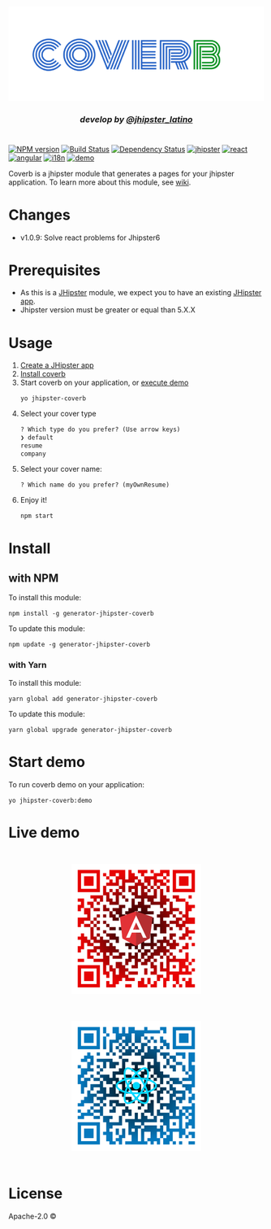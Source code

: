 <p align="center">
   <a href="https://github.com/jhipster-latino/generator-jhipster-coverb">
     <img src="content/coverb-logo.png"></a></p>   
     <h3 align="center">
        <i>develop by 
            <a href="https://twitter.com/jhipster_latino/">
            @jhipster_latino</a></i></h3>

#
[![NPM version][npm-image]][npm-url] [![Build Status][travis-image]][travis-url] [![Dependency Status][daviddm-image]][daviddm-url]
[![jhipster](https://img.shields.io/badge/jhipster->=5.0.2-blue.svg)](https://shields.io/)
[![react](https://img.shields.io/badge/react-suported-blue.svg)](https://shields.io/)
[![angular](https://img.shields.io/badge/angular-suported-blue.svg)](https://shields.io/)
[![i18n](https://img.shields.io/badge/i18n-suported-orange.svg)](https://shields.io/)
[![demo](https://img.shields.io/badge/demo-on-<COLOR>.svg)](https://shields.io/)

Coverb is a jhipster module that generates a pages for your jhipster application. To learn more about this module, see [wiki](https://github.com/jhipster-latino/coverb/wiki).

# Changes

- v1.0.9: Solve react problems for Jhipster6 

# Prerequisites

- As this is a [JHipster](http://www.jhipster.tech/) module, we expect you to have an existing [JHipster app](https://www.jhipster.tech/creating-an-app/).
- Jhipster version must be greater or equal than 5.X.X

# Usage

1. [Create a JHipster app](https://www.jhipster.tech/creating-an-app/)
2. [Install coverb](#install)
3. Start coverb on your application, or [execute demo](#start-demo)
    ```
    yo jhipster-coverb
    ```
3. Select your cover type
    ```
    ? Which type do you prefer? (Use arrow keys)
    ❯ default 
    resume 
    company 
    ```
4. Select your cover name:
    ```
    ? Which name do you prefer? (myOwnResume) 
    ```
5. Enjoy it!
    ```
    npm start
    ```
#
# Install
## with NPM
To install this module:
```
npm install -g generator-jhipster-coverb
```
To update this module:
```
npm update -g generator-jhipster-coverb
```
### with Yarn
To install this module:
```
yarn global add generator-jhipster-coverb
```
To update this module:

```
yarn global upgrade generator-jhipster-coverb
```
#
# Start demo
To run coverb demo on your application:
```
yo jhipster-coverb:demo
```
#
# Live demo
<p align="center">
    <a href="https://coverb-demo-angular.herokuapp.com/">
        <img width= "256px" style="margin:25px 50px"
        src="content/qr-angular-demo.png"></a>
    <a href="https://coverb-demo-react.herokuapp.com/">
        <img width= "256px" style="margin:25px 50px"
        src="content/qr-react-demo.png"></a>
    </p>

#
# License

Apache-2.0 ©

[npm-image]: https://img.shields.io/npm/v/generator-jhipster-coverb.svg
[npm-url]: https://npmjs.org/package/generator-jhipster-coverb
[travis-image]: https://travis-ci.org/jhipster-latino/generator-jhipster-coverb.svg?branch=master
[travis-url]: https://travis-ci.org/jhipster-latino/generator-jhipster-coverb.svg
[daviddm-image]: https://david-dm.org/jhipster-latino/generator-jhipster-coverb.svg
[daviddm-url]: https://david-dm.org/jhipster-latino/generator-jhipster-coverb
